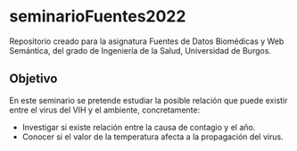 # seminarioFuentes2022
Repositorio creado para la asignatura Fuentes de Datos Biomédicas y Web Semántica, del grado de Ingeniería de la Salud, Universidad de Burgos.

## Objetivo
En este seminario se pretende estudiar la posible relación que puede existir entre el virus del VIH y el ambiente, concretamente:
- Investigar si existe relación entre la causa de contagio y el año.
- Conocer si el valor de la temperatura afecta a la propagación del virus.

